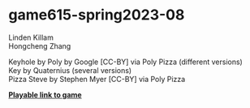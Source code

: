 # game615-spring2023-08
 
Linden Killam<br>
Hongcheng Zhang<br>

Keyhole by Poly by Google [CC-BY] via Poly Pizza (different versions)<br>
Key by Quaternius (several versions)<br>
Pizza Steve by Stephen Myer [CC-BY] via Poly Pizza<br>

[**Playable link to game**](https://linkenkilliam.github.io/game615-spring2023-08/exercise08/play/) 
